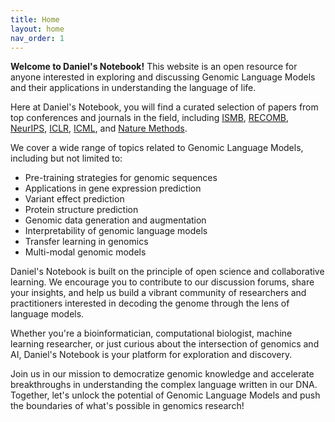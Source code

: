 ```yaml
---
title: Home
layout: home
nav_order: 1
---
```

**Welcome to Daniel's Notebook!** This website is an open resource for anyone interested in exploring and discussing Genomic Language Models and their applications in understanding the language of life.

Here at Daniel's Notebook, you will find a curated selection of papers from top conferences and journals in the field, including [ISMB](https://www.iscb.org/ismb2023), [RECOMB](https://www.recomb2023.org/), [NeurIPS](https://nips.cc/), [ICLR](https://iclr.cc/), [ICML](https://icml.cc/), and [Nature Methods](https://www.nature.com/nmeth/).

We cover a wide range of topics related to Genomic Language Models, including but not limited to:

- Pre-training strategies for genomic sequences
- Applications in gene expression prediction
- Variant effect prediction
- Protein structure prediction
- Genomic data generation and augmentation
- Interpretability of genomic language models
- Transfer learning in genomics
- Multi-modal genomic models

Daniel's Notebook is built on the principle of open science and collaborative learning. We encourage you to contribute to our discussion forums, share your insights, and help us build a vibrant community of researchers and practitioners interested in decoding the genome through the lens of language models.

Whether you're a bioinformatician, computational biologist, machine learning researcher, or just curious about the intersection of genomics and AI, Daniel's Notebook is your platform for exploration and discovery.

Join us in our mission to democratize genomic knowledge and accelerate breakthroughs in understanding the complex language written in our DNA. Together, let's unlock the potential of Genomic Language Models and push the boundaries of what's possible in genomics research!